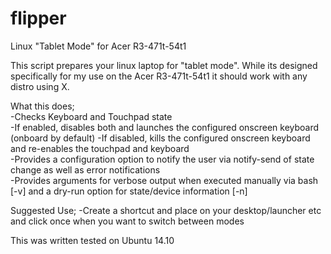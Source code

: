 # flipper
Linux "Tablet Mode" for Acer R3-471t-54t1

This script prepares your linux laptop for "tablet mode".  While its designed specifically for my use on the Acer R3-471t-54t1 it should work with any distro using X.

What this does;  
-Checks Keyboard and Touchpad state  
-If enabled, disables both and launches the configured onscreen keyboard (onboard by default)
-If disabled, kills the configured onscreen keyboard and re-enables the touchpad and keyboard  
-Provides a configuration option to notify the user via notify-send of state change as well as error notifications  
-Provides arguments for verbose output when executed manually via bash [-v] and a dry-run option for state/device information [-n]  

Suggested Use;
-Create a shortcut and place on your desktop/launcher etc and click once when you want to switch between modes

This was written tested on Ubuntu 14.10
